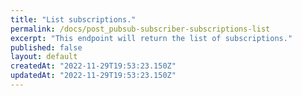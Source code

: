 ```yaml
---
title: "List subscriptions."
permalink: /docs/post_pubsub-subscriber-subscriptions-list
excerpt: "This endpoint will return the list of subscriptions."
published: false
layout: default
createdAt: "2022-11-29T19:53:23.150Z"
updatedAt: "2022-11-29T19:53:23.150Z"
---
```

